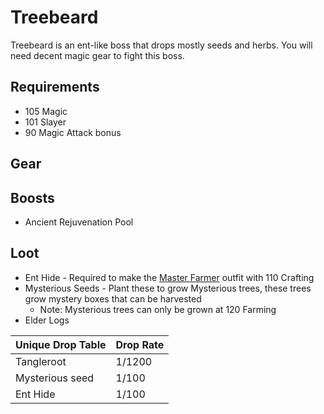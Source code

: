 # Treebeard

Treebeard is an ent-like boss that drops mostly seeds and herbs. You will need decent magic gear to fight this boss.

## Requirements

* 105 Magic
* 101 Slayer
* 90 Magic Attack bonus

## Gear

## Boosts

* Ancient Rejuvenation Pool

## Loot

* Ent Hide - Required to make the [Master Farmer](../custom-items/equippables.md#master-farmer-outfit) outfit with 110 Crafting
* Mysterious Seeds - Plant these to grow Mysterious trees, these trees grow mystery boxes that can be harvested
  * Note: Mysterious trees can only be grown at 120 Farming
* Elder Logs

| Unique Drop Table | Drop Rate |
| ----------------- | --------- |
| Tangleroot        | 1/1200    |
| Mysterious seed   | 1/100     |
| Ent Hide          | 1/100     |
